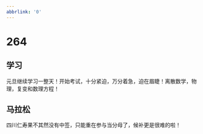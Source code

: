 ```yaml
---
abbrlink: '0'
---
```

# 264

## 学习

元旦继续学习一整天！开始考试，十分紧迫，万分着急，迫在眉睫！离散数学，物理，复变和数理方程！

## 马拉松

四川仁寿果不其然没有中签，只能重在参与当分母了，候补更是很难的啦！
